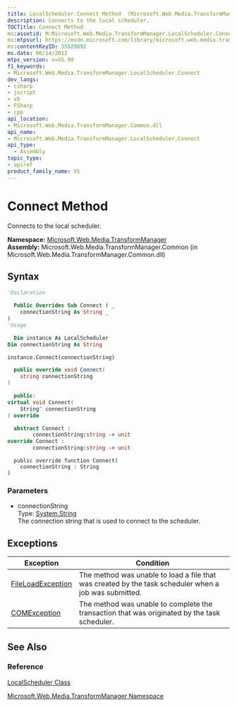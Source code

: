 ```yaml
---
title: LocalScheduler.Connect Method  (Microsoft.Web.Media.TransformManager)
description: Connects to the local scheduler.
TOCTitle: Connect Method
ms:assetid: M:Microsoft.Web.Media.TransformManager.LocalScheduler.Connect(System.String)
ms:mtpsurl: https://msdn.microsoft.com/library/microsoft.web.media.transformmanager.localscheduler.connect(v=VS.90)
ms:contentKeyID: 35520892
ms.date: 06/14/2012
mtps_version: v=VS.90
f1_keywords:
- Microsoft.Web.Media.TransformManager.LocalScheduler.Connect
dev_langs:
- csharp
- jscript
- vb
- FSharp
- cpp
api_location:
- Microsoft.Web.Media.TransformManager.Common.dll
api_name:
- Microsoft.Web.Media.TransformManager.LocalScheduler.Connect
api_type:
  - Assembly
topic_type:
- apiref
product_family_name: VS
---
```


# Connect Method

Connects to the local scheduler.

**Namespace:**  [Microsoft.Web.Media.TransformManager](microsoft-web-media-transformmanager-namespace.md)  
**Assembly:**  Microsoft.Web.Media.TransformManager.Common (in Microsoft.Web.Media.TransformManager.Common.dll)

## Syntax

```vb
'Declaration

  Public Overrides Sub Connect ( _
    connectionString As String _
)
'Usage

  Dim instance As LocalScheduler
Dim connectionString As String

instance.Connect(connectionString)
```

```csharp
  public override void Connect(
    string connectionString
)
```

```cpp
  public:
virtual void Connect(
    String^ connectionString
) override
```

``` fsharp
  abstract Connect : 
        connectionString:string -> unit 
override Connect : 
        connectionString:string -> unit 
```

```jscript
  public override function Connect(
    connectionString : String
)
```

### Parameters

  - connectionString  
    Type: [System.String](https://msdn.microsoft.com/library/s1wwdcbf)  
    The connection string that is used to connect to the scheduler.  

## Exceptions

|Exception|Condition|
|--- |--- |
|[FileLoadException](https://msdn.microsoft.com/library/99akez90)|The method was unable to load a file that was created by the task scheduler when a job was submitted.|
|[COMException](https://msdn.microsoft.com/library/02hkayhc)|The method was unable to complete the transaction that was originated by the task scheduler.|

## See Also

### Reference

[LocalScheduler Class](localscheduler-class-microsoft-web-media-transformmanager.md)

[Microsoft.Web.Media.TransformManager Namespace](microsoft-web-media-transformmanager-namespace.md)
